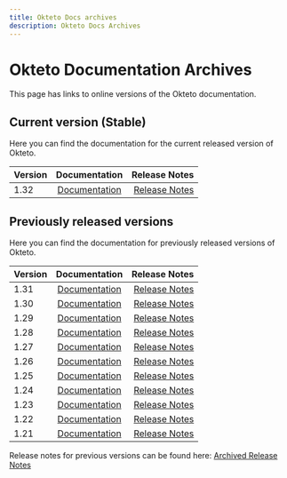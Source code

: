 ```yaml
---
title: Okteto Docs archives
description: Okteto Docs Archives
---
```


# Okteto Documentation Archives

This page has links to online versions of the Okteto documentation.

## Current version (Stable)

Here you can find the documentation for the current released version of Okteto.

| Version |   Documentation    |                    Release Notes |
| :------ | :----------------: | -------------------------------: |
| 1.32    | [Documentation](/) | [Release Notes](/release-notes/) |

## Previously released versions

Here you can find the documentation for previously released versions of Okteto.

| Version |     Documentation      |                                        Release Notes |
| :------ | :--------------------: | ---------------------------------------------------: |
| 1.31    | [Documentation](/1.31) |                [Release Notes](/1.31/release-notes/) |
| 1.30    | [Documentation](/1.30) |                [Release Notes](/1.30/release-notes/) |
| 1.29    | [Documentation](/1.29) |                [Release Notes](/1.29/release-notes/) |
| 1.28    | [Documentation](/1.28) |                [Release Notes](/1.28/release-notes/) |
| 1.27    | [Documentation](/1.27) |                [Release Notes](/1.27/release-notes/) |
| 1.26    | [Documentation](/1.26) |                [Release Notes](/1.26/release-notes/) |
| 1.25    | [Documentation](/1.25) |                [Release Notes](/1.25/release-notes/) |
| 1.24    | [Documentation](/1.24) |                [Release Notes](/1.24/release-notes/) |
| 1.23    | [Documentation](/1.23) |                [Release Notes](/1.23/release-notes/) |
| 1.22    | [Documentation](/1.22) |                [Release Notes](/1.22/release-notes/) |
| 1.21    | [Documentation](/1.21) |                [Release Notes](/1.21/release-notes/) |

Release notes for previous versions can be found here: [Archived Release Notes](/archived-release-notes/)
